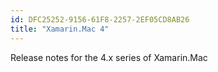 ```yaml
---
id: DFC25252-9156-61F8-2257-2EF05CD8AB26
title: "Xamarin.Mac 4"
---
```


Release notes for the 4.x series of Xamarin.Mac
